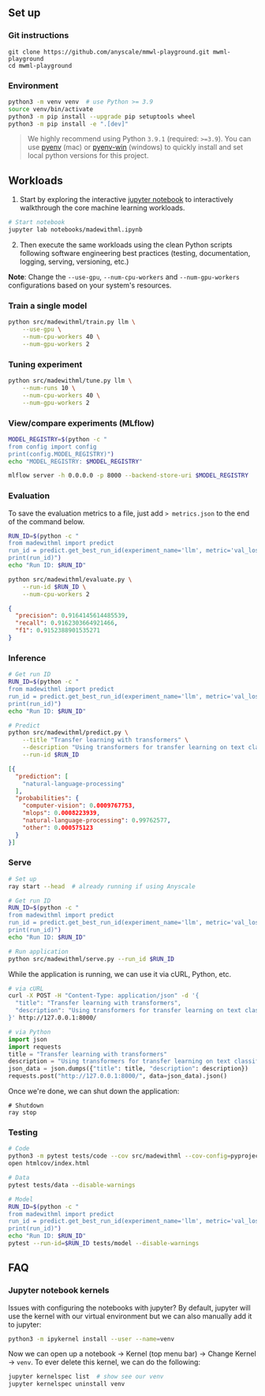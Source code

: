 
## Set up

### Git instructions
```
git clone https://github.com/anyscale/mmwl-playground.git mwml-playground
cd mwml-playground
```

### Environment
```bash
python3 -m venv venv  # use Python >= 3.9
source venv/bin/activate
python3 -m pip install --upgrade pip setuptools wheel
python3 -m pip install -e ".[dev]"
```

> We highly recommend using Python `3.9.1` (required: `>=3.9`). You can use [pyenv](https://github.com/pyenv/pyenv) (mac) or [pyenv-win](https://github.com/pyenv-win/pyenv-win) (windows) to quickly install and set local python versions for this project.

## Workloads

1. Start by exploring the interactive [jupyter notebook](notebooks/madewithml.ipynb) to interactively walkthrough the core machine learning workloads.
```bash
# Start notebook
jupyter lab notebooks/madewithml.ipynb
```
2. Then execute the same workloads using the clean Python scripts following software engineering best practices (testing, documentation, logging, serving, versioning, etc.)

**Note**: Change the `--use-gpu`, `--num-cpu-workers` and `--num-gpu-workers` configurations based on your system's resources.

### Train a single model
```bash
python src/madewithml/train.py llm \
    --use-gpu \
    --num-cpu-workers 40 \
    --num-gpu-workers 2
```

### Tuning experiment
```bash
python src/madewithml/tune.py llm \
    --num-runs 10 \
    --num-cpu-workers 40 \
    --num-gpu-workers 2
```

### View/compare experiments (MLflow)
```bash
MODEL_REGISTRY=$(python -c "
from config import config
print(config.MODEL_REGISTRY)")
echo "MODEL_REGISTRY: $MODEL_REGISTRY"

mlflow server -h 0.0.0.0 -p 8000 --backend-store-uri $MODEL_REGISTRY
```

### Evaluation
To save the evaluation metrics to a file, just add `> metrics.json` to the end of the command below.
```bash
RUN_ID=$(python -c "
from madewithml import predict
run_id = predict.get_best_run_id(experiment_name='llm', metric='val_loss', direction='ASC')
print(run_id)")
echo "Run ID: $RUN_ID"

python src/madewithml/evaluate.py \
    --run-id $RUN_ID \
    --num-cpu-workers 2
```
```json
{
  "precision": 0.9164145614485539,
  "recall": 0.9162303664921466,
  "f1": 0.9152388901535271
}
```

### Inference
```bash
# Get run ID
RUN_ID=$(python -c "
from madewithml import predict
run_id = predict.get_best_run_id(experiment_name='llm', metric='val_loss', direction='ASC')
print(run_id)")
echo "Run ID: $RUN_ID"

# Predict
python src/madewithml/predict.py \
    --title "Transfer learning with transformers" \
    --description "Using transformers for transfer learning on text classification tasks." \
    --run-id $RUN_ID
```
```json
[{
  "prediction": [
    "natural-language-processing"
  ],
  "probabilities": {
    "computer-vision": 0.0009767753,
    "mlops": 0.0008223939,
    "natural-language-processing": 0.99762577,
    "other": 0.000575123
  }
}]
```

### Serve
```bash
# Set up
ray start --head  # already running if using Anyscale

# Get run ID
RUN_ID=$(python -c "
from madewithml import predict
run_id = predict.get_best_run_id(experiment_name='llm', metric='val_loss', direction='ASC')
print(run_id)")
echo "Run ID: $RUN_ID"

# Run application
python src/madewithml/serve.py --run_id $RUN_ID
```

While the application is running, we can use it via cURL, Python, etc.
```bash
# via cURL
curl -X POST -H "Content-Type: application/json" -d '{
  "title": "Transfer learning with transformers",
  "description": "Using transformers for transfer learning on text classification tasks."
}' http://127.0.0.1:8000/
```
```python
# via Python
import json
import requests
title = "Transfer learning with transformers"
description = "Using transformers for transfer learning on text classification tasks."
json_data = json.dumps({"title": title, "description": description})
requests.post("http://127.0.0.1:8000/", data=json_data).json()
```

Once we're done, we can shut down the application:
```
# Shutdown
ray stop
```

### Testing
```bash
# Code
python3 -m pytest tests/code --cov src/madewithml --cov-config=pyproject.toml --cov-report html --disable-warnings
open htmlcov/index.html

# Data
pytest tests/data --disable-warnings

# Model
RUN_ID=$(python -c "
from madewithml import predict
run_id = predict.get_best_run_id(experiment_name='llm', metric='val_loss', direction='ASC')
print(run_id)")
echo "Run ID: $RUN_ID"
pytest --run-id=$RUN_ID tests/model --disable-warnings
```

## FAQ

### Jupyter notebook kernels

Issues with configuring the notebooks with jupyter? By default, jupyter will use the kernel with our virtual environment but we can also manually add it to jupyter:
```bash
python3 -m ipykernel install --user --name=venv
```
Now we can open up a notebook → Kernel (top menu bar) → Change Kernel → `venv`. To ever delete this kernel, we can do the following:
```bash
jupyter kernelspec list  # show see our venv
jupyter kernelspec uninstall venv
```
